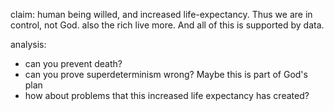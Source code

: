 claim: human being willed, and increased life-expectancy. Thus we are in control, not God.
also the rich live more. And all of this is supported by data.

analysis:

- can you prevent death?
- can you prove superdeterminism wrong? Maybe this is part of God's plan
- how about problems that this increased life expectancy has created?
